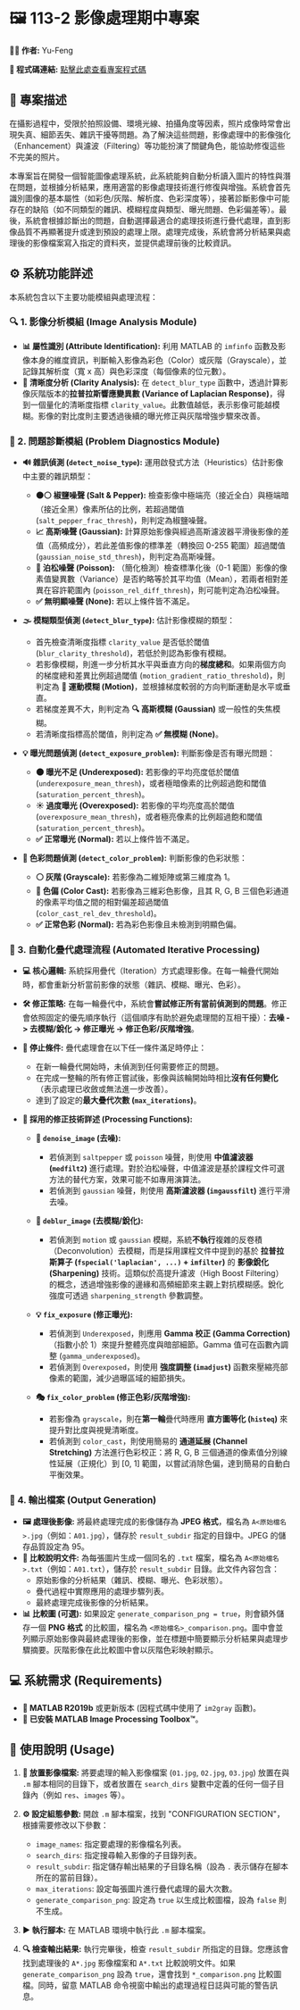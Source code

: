 # 🖼️ 113-2 影像處理期中專案

**👨‍💻 作者:** Yu-Feng

**🔗 程式碼連結:** [點擊此處查看專案程式碼](https://github.com/IDK-Silver/NUTN-CSIE-Code/tree/main/Digital%20Image%20Processing/Midterm_Project/)

## 📝 專案描述

在攝影過程中，受限於拍照設備、環境光線、拍攝角度等因素，照片成像時常會出現失真、細節丟失、雜訊干擾等問題。為了解決這些問題，影像處理中的影像強化（Enhancement）與濾波（Filtering）等功能扮演了關鍵角色，能協助修復這些不完美的照片。

本專案旨在開發一個智能圖像處理系統，此系統能夠自動分析讀入圖片的特性與潛在問題，並根據分析結果，應用適當的影像處理技術進行修復與增強。系統會首先識別圖像的基本屬性（如彩色/灰階、解析度、色彩深度等），接著診斷影像中可能存在的缺陷（如不同類型的雜訊、模糊程度與類型、曝光問題、色彩偏差等）。最後，系統會根據診斷出的問題，自動選擇最適合的處理技術進行疊代處理，直到影像品質不再顯著提升或達到預設的處理上限。處理完成後，系統會將分析結果與處理後的影像檔案寫入指定的資料夾，並提供處理前後的比較資訊。

## ⚙️ 系統功能詳述

本系統包含以下主要功能模組與處理流程：

### 🔍 1. 影像分析模組 (Image Analysis Module)

* **📊 屬性識別 (Attribute Identification):** 利用 MATLAB 的 `imfinfo` 函數及影像本身的維度資訊，判斷輸入影像為彩色（Color）或灰階（Grayscale），並記錄其解析度（寬 x 高）與色彩深度（每個像素的位元數）。
* **🔎 清晰度分析 (Clarity Analysis):** 在 `detect_blur_type` 函數中，透過計算影像灰階版本的**拉普拉斯響應變異數 (Variance of Laplacian Response)**，得到一個量化的清晰度指標 `clarity_value`。此數值越低，表示影像可能越模糊。影像的對比度則主要透過後續的曝光修正與灰階增強步驟來改善。

### 🧪 2. 問題診斷模組 (Problem Diagnostics Module)

* **🔊 雜訊偵測 (`detect_noise_type`):** 運用啟發式方法（Heuristics）估計影像中主要的雜訊類型：
  * **⚫⚪ 椒鹽噪聲 (Salt & Pepper):** 檢查影像中極端亮（接近全白）與極端暗（接近全黑）像素所佔的比例，若超過閾值 (`salt_pepper_frac_thresh`)，則判定為椒鹽噪聲。
  * **📈 高斯噪聲 (Gaussian):** 計算原始影像與經過高斯濾波器平滑後影像的差值（高頻成分），若此差值影像的標準差（轉換回 0-255 範圍）超過閾值 (`gaussian_noise_std_thresh`)，則判定為高斯噪聲。
  * **🎲 泊松噪聲 (Poisson):** （簡化檢測）檢查標準化後（0-1 範圍）影像的像素值變異數（Variance）是否約略等於其平均值（Mean），若兩者相對差異在容許範圍內 (`poisson_rel_diff_thresh`)，則可能判定為泊松噪聲。
  * **✅ 無明顯噪聲 (None):** 若以上條件皆不滿足。

* **🌫️ 模糊類型偵測 (`detect_blur_type`):** 估計影像模糊的類型：
  * 首先檢查清晰度指標 `clarity_value` 是否低於閾值 (`blur_clarity_threshold`)，若低於則認為影像有模糊。
  * 若影像模糊，則進一步分析其水平與垂直方向的**梯度總和**。如果兩個方向的梯度總和差異比例超過閾值 (`motion_gradient_ratio_threshold`)，則判定為 **🚶 運動模糊 (Motion)**，並根據梯度較弱的方向判斷運動是水平或垂直。
  * 若梯度差異不大，則判定為 **🔍 高斯模糊 (Gaussian)** 或一般性的失焦模糊。
  * 若清晰度指標高於閾值，則判定為 **✅ 無模糊 (None)**。

* **💡 曝光問題偵測 (`detect_exposure_problem`):** 判斷影像是否有曝光問題：
  * **🌑 曝光不足 (Underexposed):** 若影像的平均亮度低於閾值 (`underexposure_mean_thresh`)，或者極暗像素的比例超過飽和閾值 (`saturation_percent_thresh`)。
  * **☀️ 過度曝光 (Overexposed):** 若影像的平均亮度高於閾值 (`overexposure_mean_thresh`)，或者極亮像素的比例超過飽和閾值 (`saturation_percent_thresh`)。
  * **✅ 正常曝光 (Normal):** 若以上條件皆不滿足。

* **🎨 色彩問題偵測 (`detect_color_problem`):** 判斷影像的色彩狀態：
  * **⚪ 灰階 (Grayscale):** 若影像為二維矩陣或第三維度為 1。
  * **🌈 色偏 (Color Cast):** 若影像為三維彩色影像，且其 R, G, B 三個色彩通道的像素平均值之間的相對偏差超過閾值 (`color_cast_rel_dev_threshold`)。
  * **✅ 正常色彩 (Normal):** 若為彩色影像且未檢測到明顯色偏。

### 🔄 3. 自動化疊代處理流程 (Automated Iterative Processing)

* **💻 核心邏輯:** 系統採用疊代（Iteration）方式處理影像。在每一輪疊代開始時，都會重新分析當前影像的狀態（雜訊、模糊、曝光、色彩）。
* **🛠️ 修正策略:** 在每一輪疊代中，系統會**嘗試修正所有當前偵測到的問題**。修正會依照固定的優先順序執行（這個順序有助於避免處理間的互相干擾）：**去噪 -> 去模糊/銳化 -> 修正曝光 -> 修正色彩/灰階增強**。
* **🛑 停止條件:** 疊代處理會在以下任一條件滿足時停止：
  * 在新一輪疊代開始時，未偵測到任何需要修正的問題。
  * 在完成一整輪的所有修正嘗試後，影像與該輪開始時相比**沒有任何變化**（表示處理已收斂或無法進一步改善）。
  * 達到了設定的**最大疊代次數 (`max_iterations`)**。

* **🧰 採用的修正技術詳述 (Processing Functions):**
  * **🧹 `denoise_image` (去噪):**
    * 若偵測到 `saltpepper` 或 `poisson` 噪聲，則使用 **中值濾波器 (`medfilt2`)** 進行處理。對於泊松噪聲，中值濾波是基於課程文件可選方法的替代方案，效果可能不如專用演算法。
    * 若偵測到 `gaussian` 噪聲，則使用 **高斯濾波器 (`imgaussfilt`)** 進行平滑去噪。
  
  * **🔪 `deblur_image` (去模糊/銳化):**
    * 若偵測到 `motion` 或 `gaussian` 模糊，系統**不執行**複雜的反卷積（Deconvolution）去模糊，而是採用課程文件中提到的基於 **拉普拉斯算子 (`fspecial('laplacian', ...)` + `imfilter`)** 的 **影像銳化 (Sharpening)** 技術。這類似於高提升濾波（High Boost Filtering）的概念，透過增強影像的邊緣和高頻細節來主觀上對抗模糊感。銳化強度可透過 `sharpening_strength` 參數調整。
  
  * **💡 `fix_exposure` (修正曝光):**
    * 若偵測到 `Underexposed`，則應用 **Gamma 校正 (Gamma Correction)**（指數小於 1）來提升整體亮度與暗部細節。Gamma 值可在函數內調整 (`gamma_underexposed`)。
    * 若偵測到 `Overexposed`，則使用 **強度調整 (`imadjust`)** 函數來壓縮亮部像素的範圍，減少過曝區域的細節損失。
  
  * **🎭 `fix_color_problem` (修正色彩/灰階增強):**
    * 若影像為 `grayscale`，則在**第一輪**疊代時應用 **直方圖等化 (`histeq`)** 來提升對比度與視覺清晰度。
    * 若偵測到 `color_cast`，則使用簡易的 **通道延展 (Channel Stretching)** 方法進行色彩校正：將 R, G, B 三個通道的像素值分別線性延展（正規化）到 [0, 1] 範圍，以嘗試消除色偏，達到簡易的自動白平衡效果。

### 📂 4. 輸出檔案 (Output Generation)

* **🖼️ 處理後影像:** 將最終處理完成的影像儲存為 **JPEG 格式**，檔名為 `A<原始檔名>.jpg`（例如：`A01.jpg`），儲存於 `result_subdir` 指定的目錄中。JPEG 的儲存品質設定為 95。
* **📄 比較說明文件:** 為每張圖片生成一個同名的 `.txt` 檔案，檔名為 `A<原始檔名>.txt`（例如：`A01.txt`），儲存於 `result_subdir` 目錄。此文件內容包含：
  * 原始影像的分析結果（雜訊、模糊、曝光、色彩狀態）。
  * 疊代過程中實際應用的處理步驟列表。
  * 最終處理完成後影像的分析結果。
* **📊 比較圖 (可選):** 如果設定 `generate_comparison_png = true`，則會額外儲存一個 **PNG 格式** 的比較圖，檔名為 `<原始檔名>_comparison.png`。圖中會並列顯示原始影像與最終處理後的影像，並在標題中簡要顯示分析結果與處理步驟摘要。灰階影像在此比較圖中會以灰階色彩映射顯示。

## 💻 系統需求 (Requirements)

* **📌 MATLAB R2019b** 或更新版本 (因程式碼中使用了 `im2gray` 函數)。
* **🧩 已安裝 MATLAB Image Processing Toolbox™**。

## 📖 使用說明 (Usage)

1. **📁 放置影像檔案:** 將要處理的輸入影像檔案 (`01.jpg`, `02.jpg`, `03.jpg`) 放置在與 `.m` 腳本相同的目錄下，或者放置在 `search_dirs` 變數中定義的任何一個子目錄內（例如 `res`、`images` 等）。

2. **⚙️ 設定組態參數:** 開啟 `.m` 腳本檔案，找到 "CONFIGURATION SECTION"，根據需要修改以下參數：
   * `image_names`: 指定要處理的影像檔名列表。
   * `search_dirs`: 指定搜尋輸入影像的子目錄列表。
   * `result_subdir`: 指定儲存輸出結果的子目錄名稱（設為 `.` 表示儲存在腳本所在的當前目錄）。
   * `max_iterations`: 設定每張圖片進行疊代處理的最大次數。
   * `generate_comparison_png`: 設定為 `true` 以生成比較圖檔，設為 `false` 則不生成。

3. **▶️ 執行腳本:** 在 MATLAB 環境中執行此 `.m` 腳本檔案。

4. **🔍 檢查輸出結果:** 執行完畢後，檢查 `result_subdir` 所指定的目錄。您應該會找到處理後的 `A*.jpg` 影像檔案和 `A*.txt` 比較說明文件。如果 `generate_comparison_png` 設為 `true`，還會找到 `*_comparison.png` 比較圖檔。同時，留意 MATLAB 命令視窗中輸出的處理過程日誌與可能的警告訊息。
